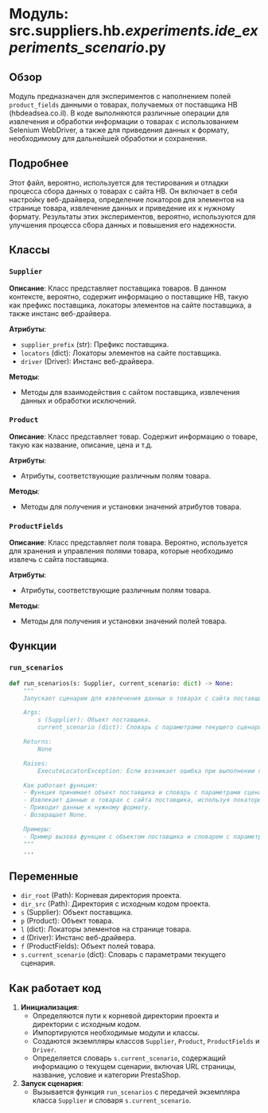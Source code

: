 # Модуль: src.suppliers.hb._experiments.ide_experiments_scenario_.py

## Обзор

Модуль предназначен для экспериментов с наполнением полей `product_fields` данными о товарах, получаемых от поставщика HB (hbdeadsea.co.il). В коде выполняются различные операции для извлечения и обработки информации о товарах с использованием Selenium WebDriver, а также для приведения данных к формату, необходимому для дальнейшей обработки и сохранения.

## Подробнее

Этот файл, вероятно, используется для тестирования и отладки процесса сбора данных о товарах с сайта HB. Он включает в себя настройку веб-драйвера, определение локаторов для элементов на странице товара, извлечение данных и приведение их к нужному формату. Результаты этих экспериментов, вероятно, используются для улучшения процесса сбора данных и повышения его надежности.

## Классы

### `Supplier`

**Описание**: Класс представляет поставщика товаров. В данном контексте, вероятно, содержит информацию о поставщике HB, такую как префикс поставщика, локаторы элементов на сайте поставщика, а также инстанс веб-драйвера.

**Атрибуты**:
- `supplier_prefix` (str): Префикс поставщика.
- `locators` (dict): Локаторы элементов на сайте поставщика.
- `driver` (Driver): Инстанс веб-драйвера.

**Методы**:
- Методы для взаимодействия с сайтом поставщика, извлечения данных и обработки исключений.

### `Product`

**Описание**: Класс представляет товар. Содержит информацию о товаре, такую как название, описание, цена и т.д.

**Атрибуты**:
- Атрибуты, соответствующие различным полям товара.

**Методы**:
- Методы для получения и установки значений атрибутов товара.

### `ProductFields`

**Описание**: Класс представляет поля товара. Вероятно, используется для хранения и управления полями товара, которые необходимо извлечь с сайта поставщика.

**Атрибуты**:
- Атрибуты, соответствующие различным полям товара.

**Методы**:
- Методы для получения и установки значений полей товара.

## Функции

### `run_scenarios`

```python
def run_scenarios(s: Supplier, current_scenario: dict) -> None:
    """
    Запускает сценарии для извлечения данных о товарах с сайта поставщика.

    Args:
        s (Supplier): Объект поставщика.
        current_scenario (dict): Словарь с параметрами текущего сценария.

    Returns:
        None

    Raises:
        ExecuteLocatorException: Если возникает ошибка при выполнении локатора.

    Как работает функция:
    - Функция принимает объект поставщика и словарь с параметрами сценария.
    - Извлекает данные о товарах с сайта поставщика, используя локаторы, определенные в объекте поставщика.
    - Приводит данные к нужному формату.
    - Возвращает None.

    Примеры:
    - Пример вызова функции с объектом поставщика и словарем с параметрами сценария.
    """
    ...
```

## Переменные

- `dir_root` (Path): Корневая директория проекта.
- `dir_src` (Path): Директория с исходным кодом проекта.
- `s` (Supplier): Объект поставщика.
- `p` (Product): Объект товара.
- `l` (dict): Локаторы элементов на странице товара.
- `d` (Driver): Инстанс веб-драйвера.
- `f` (ProductFields): Объект полей товара.
- `s.current_scenario` (dict): Словарь с параметрами текущего сценария.

## Как работает код

1.  **Инициализация**:
    *   Определяются пути к корневой директории проекта и директории с исходным кодом.
    *   Импортируются необходимые модули и классы.
    *   Создаются экземпляры классов `Supplier`, `Product`, `ProductFields` и `Driver`.
    *   Определяется словарь `s.current_scenario`, содержащий информацию о текущем сценарии, включая URL страницы, название, условие и категории PrestaShop.
2.  **Запуск сценария**:
    *   Вызывается функция `run_scenarios` с передачей экземпляра класса `Supplier` и словаря `s.current_scenario`.